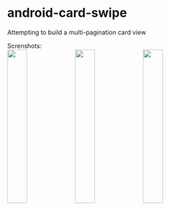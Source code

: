 # android-card-swipe
Attempting to build a multi-pagination card view

Screnshots:<br />
<img src="https://cloud.githubusercontent.com/assets/1052598/14991542/6dcac60a-1194-11e6-9754-079f09534447.png" width="30%" />
<img src="https://cloud.githubusercontent.com/assets/1052598/14991543/6dcda73a-1194-11e6-87d9-f6963e2c47ff.png" width="30%" />
<img src="https://cloud.githubusercontent.com/assets/1052598/14991541/6d64878c-1194-11e6-8593-3a97e3de6cb9.png" width="30%" />
